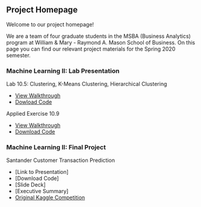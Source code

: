 ## Project Homepage

Welcome to our project homepage! 

We are a team of four graduate students in the MSBA (Business Analytics) program at William & Mary - Raymond A. Mason School of Business. On this page you can find our relevant project materials for the Spring 2020 semester.

### Machine Learning II: Lab Presentation

Lab 10.5: Clustering, K-Means Clustering, Hierarchical Clustering
- [View Walkthrough](ProjectFiles/Lab10-5_Clustering.html)
- [Dowload Code](ProjectFiles/Lab10-5_Clustering.Rmd)

Applied Exercise 10.9
- [View Walkthrough](ProjectFiles/AppliedExercise10-9.html)
- [Download Code](ProjectFiles/AppliedExercise10-9.Rmd)

### Machine Learning II: Final Project

Santander Customer Transaction Prediction
- [Link to Presentation]
- [Download Code]
- [Slide Deck]
- [Executive Summary]
- [Original Kaggle Competition](https://www.kaggle.com/c/santander-customer-transaction-prediction/overview)


